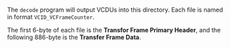 The `decode` program will output VCDUs into this directory. Each file is named in format `VCID_VCFrameCounter`.

The first 6-byte of each file is the **Transfor Frame Primary Header**, and the following 886-byte is the **Transfer Frame Data**.
